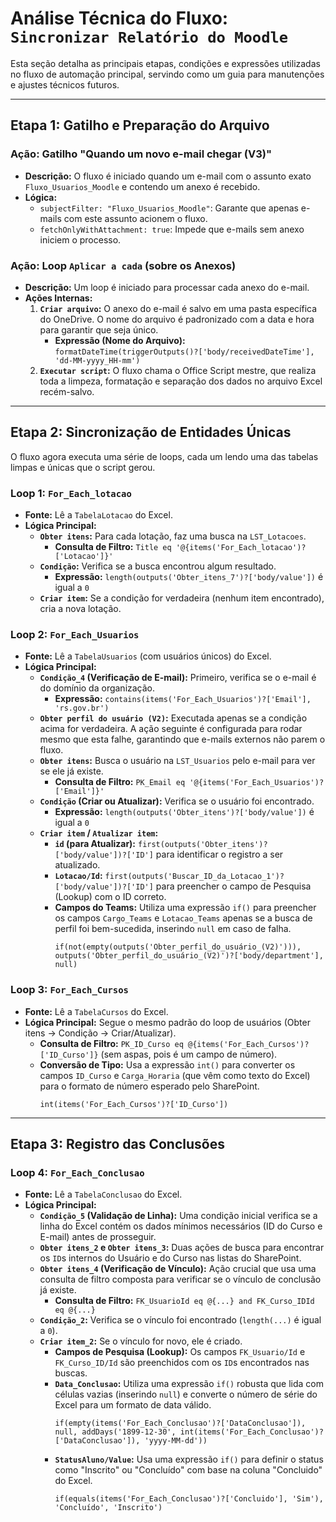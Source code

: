 # Análise Técnica do Fluxo: `Sincronizar Relatório do Moodle`

Esta seção detalha as principais etapas, condições e expressões utilizadas no fluxo de automação principal, servindo como um guia para manutenções e ajustes técnicos futuros.

---
## Etapa 1: Gatilho e Preparação do Arquivo

### Ação: Gatilho "Quando um novo e-mail chegar (V3)"
- **Descrição:** O fluxo é iniciado quando um e-mail com o assunto exato `Fluxo_Usuarios_Moodle` e contendo um anexo é recebido.
- **Lógica:**
    - `subjectFilter: "Fluxo_Usuarios_Moodle"`: Garante que apenas e-mails com este assunto acionem o fluxo.
    - `fetchOnlyWithAttachment: true`: Impede que e-mails sem anexo iniciem o processo.

### Ação: Loop `Aplicar a cada` (sobre os Anexos)
- **Descrição:** Um loop é iniciado para processar cada anexo do e-mail.
- **Ações Internas:**
    1.  **`Criar arquivo`:** O anexo do e-mail é salvo em uma pasta específica do OneDrive. O nome do arquivo é padronizado com a data e hora para garantir que seja único.
        - **Expressão (Nome do Arquivo):** `formatDateTime(triggerOutputs()?['body/receivedDateTime'], 'dd-MM-yyyy_HH-mm')`
    2.  **`Executar script`:** O fluxo chama o Office Script mestre, que realiza toda a limpeza, formatação e separação dos dados no arquivo Excel recém-salvo.

---
## Etapa 2: Sincronização de Entidades Únicas

O fluxo agora executa uma série de loops, cada um lendo uma das tabelas limpas e únicas que o script gerou.

### Loop 1: `For_Each_lotacao`
- **Fonte:** Lê a `TabelaLotacao` do Excel.
- **Lógica Principal:**
    - **`Obter itens`:** Para cada lotação, faz uma busca na `LST_Lotacoes`.
        - **Consulta de Filtro:** `Title eq '@{items('For_Each_lotacao')?['Lotacao']}'`
    - **`Condição`:** Verifica se a busca encontrou algum resultado.
        - **Expressão:** `length(outputs('Obter_itens_7')?['body/value'])` é igual a `0`
    - **`Criar item`:** Se a condição for verdadeira (nenhum item encontrado), cria a nova lotação.

### Loop 2: `For_Each_Usuarios`
- **Fonte:** Lê a `TabelaUsuarios` (com usuários únicos) do Excel.
- **Lógica Principal:**
    - **`Condição_4` (Verificação de E-mail):** Primeiro, verifica se o e-mail é do domínio da organização.
        - **Expressão:** `contains(items('For_Each_Usuarios')?['Email'], 'rs.gov.br')`
    - **`Obter perfil do usuário (V2)`:** Executada apenas se a condição acima for verdadeira. A ação seguinte é configurada para rodar mesmo que esta falhe, garantindo que e-mails externos não parem o fluxo.
    - **`Obter itens`:** Busca o usuário na `LST_Usuarios` pelo e-mail para ver se ele já existe.
        - **Consulta de Filtro:** `PK_Email eq '@{items('For_Each_Usuarios')?['Email']}'`
    - **`Condição` (Criar ou Atualizar):** Verifica se o usuário foi encontrado.
        - **Expressão:** `length(outputs('Obter_itens')?['body/value'])` é igual a `0`
    - **`Criar item` / `Atualizar item`:**
        - **`id` (para Atualizar):** `first(outputs('Obter_itens')?['body/value'])?['ID']` para identificar o registro a ser atualizado.
        - **`Lotacao/Id`:** `first(outputs('Buscar_ID_da_Lotacao_1')?['body/value'])?['ID']` para preencher o campo de Pesquisa (Lookup) com o ID correto.
        - **Campos do Teams:** Utiliza uma expressão `if()` para preencher os campos `Cargo_Teams` e `Lotacao_Teams` apenas se a busca de perfil foi bem-sucedida, inserindo `null` em caso de falha.
            ```
            if(not(empty(outputs('Obter_perfil_do_usuário_(V2)'))), outputs('Obter_perfil_do_usuário_(V2)')?['body/department'], null)
            ```

### Loop 3: `For_Each_Cursos`
- **Fonte:** Lê a `TabelaCursos` do Excel.
- **Lógica Principal:** Segue o mesmo padrão do loop de usuários (Obter itens -> Condição -> Criar/Atualizar).
    - **Consulta de Filtro:** `PK_ID_Curso eq @{items('For_Each_Cursos')?['ID_Curso']}` (sem aspas, pois é um campo de número).
    - **Conversão de Tipo:** Usa a expressão `int()` para converter os campos `ID_Curso` e `Carga_Horaria` (que vêm como texto do Excel) para o formato de número esperado pelo SharePoint.
        ```
        int(items('For_Each_Cursos')?['ID_Curso'])
        ```

---
## Etapa 3: Registro das Conclusões

### Loop 4: `For_Each_Conclusao`
- **Fonte:** Lê a `TabelaConclusao` do Excel.
- **Lógica Principal:**
    - **`Condição_5` (Validação de Linha):** Uma condição inicial verifica se a linha do Excel contém os dados mínimos necessários (ID do Curso e E-mail) antes de prosseguir.
    - **`Obter itens_2` e `Obter itens_3`:** Duas ações de busca para encontrar os `ID`s internos do Usuário e do Curso nas listas do SharePoint.
    - **`Obter itens_4` (Verificação de Vínculo):** Ação crucial que usa uma consulta de filtro composta para verificar se o vínculo de conclusão já existe.
        - **Consulta de Filtro:** `FK_UsuarioId eq @{...} and FK_Curso_IDId eq @{...}`
    - **`Condição_2`:** Verifica se o vínculo foi encontrado (`length(...)` é igual a `0`).
    - **`Criar item_2`:** Se o vínculo for novo, ele é criado.
        - **Campos de Pesquisa (Lookup):** Os campos `FK_Usuario/Id` e `FK_Curso_ID/Id` são preenchidos com os `ID`s encontrados nas buscas.
        - **`Data_Conclusao`:** Utiliza uma expressão `if()` robusta que lida com células vazias (inserindo `null`) e converte o número de série do Excel para um formato de data válido.
            ```
            if(empty(items('For_Each_Conclusao')?['DataConclusao']), null, addDays('1899-12-30', int(items('For_Each_Conclusao')?['DataConclusao']), 'yyyy-MM-dd'))
            ```
        - **`StatusAluno/Value`:** Usa uma expressão `if()` para definir o status como "Inscrito" ou "Concluído" com base na coluna "Concluido" do Excel.
            ```
            if(equals(items('For_Each_Conclusao')?['Concluido'], 'Sim'), 'Concluído', 'Inscrito')
            ```
